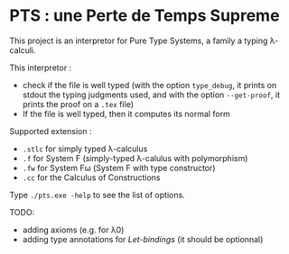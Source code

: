 PTS : une Perte de Temps Supreme
===============================

This project is an interpretor for Pure Type Systems, a family a typing
λ-calculi.

This interpretor :

- check if the file is well typed (with the option `type_debug`, it prints on
	stdout the typing judgments used, and with the option `--get-proof`, it prints
	the proof on a `.tex` file)
- If the file is well typed, then it computes its normal form

Supported extension :

- `.stlc` for simply typed λ-calculus
- `.f` for System F (simply-typed λ-calulus with polymorphism)
- `.fw` for System Fω (System F with type constructor)
- `.cc` for the Calculus of Constructions

Type `./pts.exe -help` to see the list of options.

TODO:

- adding axioms (e.g. for λ0)
- adding type annotations for *Let-bindings* (it should be optionnal)

